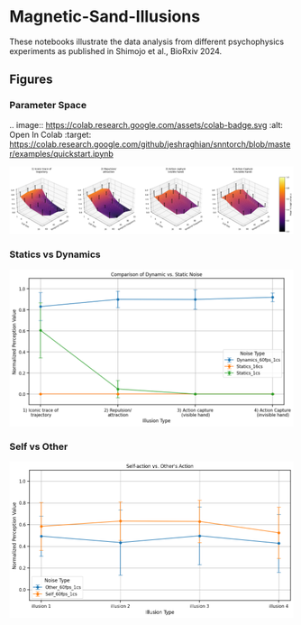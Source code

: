 # Magnetic-Sand-Illusions

These notebooks illustrate the data analysis from different psychophysics experiments as published in Shimojo et al., BioRxiv 2024.

## Figures

### Parameter Space

.. image:: https://colab.research.google.com/assets/colab-badge.svg
        :alt: Open In Colab
        :target: https://colab.research.google.com/github/jeshraghian/snntorch/blob/master/examples/quickstart.ipynb

        
![Parameter Space](Figure/Parameter_Space.png)

### Statics vs Dynamics
![Statics vs Dynamics](Figure/Statics_vs_Dynamics.png)

### Self vs Other
![Self vs Other](Figure/Self_vs_Other.png)
